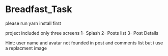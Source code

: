 
# Breadfast_Task

please run yarn install first

project included only three screens
1- Splash
2- Posts list
3- Post Details

Hint:
user name and avatar not founded in post and comments list but i use a replacment image



